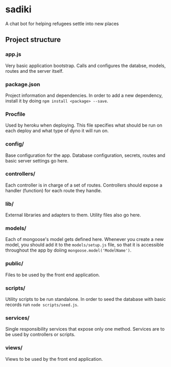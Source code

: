# sadiki

A chat bot for helping refugees settle into new places

## Project structure

### app.js
Very basic application bootstrap. Calls and configures the databse, models, routes and the server itself.

### package.json
Project information and dependencies. In order to add a new dependency, install it by doing `npm install <package> --save`.

### Procfile
Used by heroku when deploying. This file specifies what should be run on each deploy and what type of dyno it will run on.

### config/
Base configuration for the app. Database configuration, secrets, routes and basic server settings go here.

### controllers/
Each controller is in charge of a set of routes. Controllers should expose a handler (function) for each route they handle.

### lib/
External libraries and adapters to them. Utility files also go here.

### models/
Each of mongoose's model gets defined here. Whenever you create a new model, you should add it to the `models/setup.js` file, so that it is accessible throughout the app by doiing `mongoose.model('ModelName')`.

### public/
Files to be used by the front end application.

### scripts/
Utility scripts to be run standalone. In order to seed the database with basic records run `node scripts/seed.js`.

### services/
Single responsibility services that expose only one method. Services are to be used by controllers or scripts.

### views/
Views to be used by the front end application.
